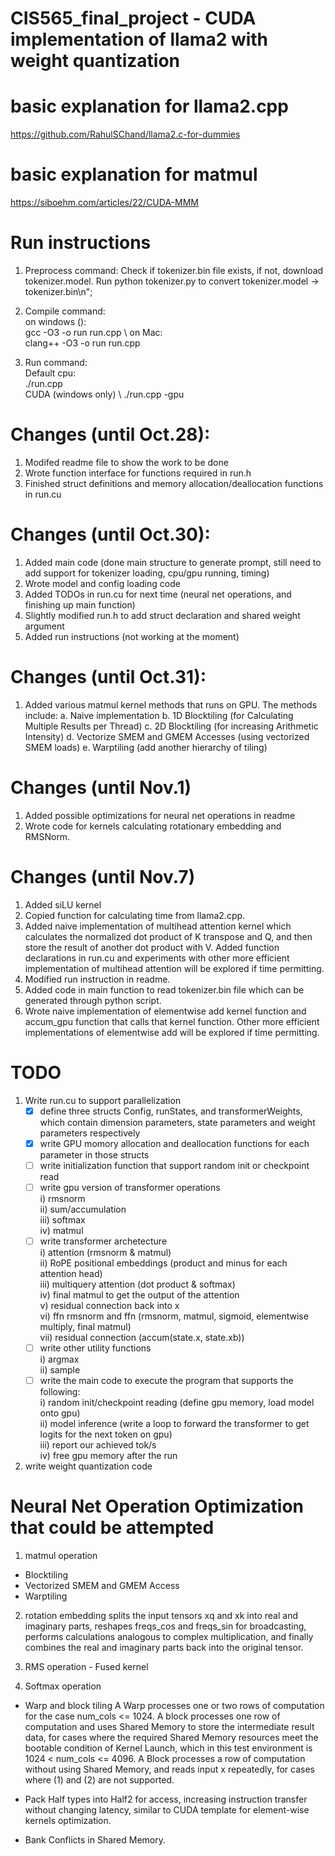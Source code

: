 # CIS565_final_project - CUDA implementation of llama2 with weight quantization 
# basic explanation for llama2.cpp 
https://github.com/RahulSChand/llama2.c-for-dummies
# basic explanation for matmul 
https://siboehm.com/articles/22/CUDA-MMM

# Run instructions
1. Preprocess command: 
   Check if tokenizer.bin file exists, if not, download tokenizer.model.
   Run python tokenizer.py to convert tokenizer.model -> tokenizer.bin\n";
2. Compile command: \
   on windows (): \
   gcc -O3 -o run run.cpp \ 
   on Mac: \
   clang++ -O3 -o run run.cpp  
                    
3. Run command: \
   Default cpu: \
   ./run.cpp \
   CUDA (windows only) \ 
   ./run.cpp -gpu

# Changes (until Oct.28):
1. Modifed readme file to show the work to be done 
2. Wrote function interface for functions required in run.h
3. Finished struct definitions and memory allocation/deallocation functions in run.cu

# Changes (until Oct.30):
1. Added main code (done main structure to generate prompt, still need to add support for tokenizer loading, cpu/gpu running, timing)
2. Wrote model and config loading code
3. Added TODOs in run.cu for next time (neural net operations, and finishing up main function) 
4. Slightly modified run.h to add struct declaration and shared weight argument 
5. Added run instructions (not working at the moment) 

# Changes (until Oct.31):
1. Added various matmul kernel methods that runs on GPU. The methods include: 
   a. Naive implementation
   b. 1D Blocktiling (for Calculating Multiple Results per Thread)
   c. 2D Blocktiling (for increasing Arithmetic Intensity)
   d. Vectorize SMEM and GMEM Accesses (using vectorized SMEM loads)
   e. Warptiling (add another hierarchy of tiling)

# Changes (until Nov.1)
1. Added possible optimizations for neural net operations in readme   
2. Wrote code for kernels calculating rotationary embedding and RMSNorm.
  
# Changes (until Nov.7)
1. Added siLU kernel 
2. Copied function for calculating time from llama2.cpp. 
3. Added naive implementation of multihead attention kernel which calculates the normalized dot product of K transpose and Q, and then store the result of another dot product with V. Added function declarations in run.cu and experiments with other more efficient implementation of multihead attention will be explored if time permitting.
4. Modified run instruction in readme. 
5. Added code in main function to read tokenizer.bin file which can be generated through python script.
6. Wrote naive implementation of elementwise add kernel function and accum_gpu function that calls that kernel function. Other more efficient implementations of elementwise add will be explored if time permitting.


# TODO
1. Write run.cu to support parallelization
    - [x] define three structs Config, runStates, and transformerWeights, which contain dimension parameters, state parameters and weight parameters respectively 
    - [x] write GPU momory allocation and deallocation functions for each parameter in those structs
    - [ ] write initialization function that support random init or checkpoint read
    - [ ] write gpu version of transformer operations \
       i) rmsnorm \
       ii) sum/accumulation\
       iii) softmax \
       iv) matmul 
    - [ ] write transformer archetecture \
       i) attention (rmsnorm & matmul) \
       ii) RoPE positional embeddings (product and minus for each attention head) \
       iii) multiquery attention (dot product & softmax) \
       iv) final matmul to get the output of the attention \
       v) residual connection back into x \
       vi) ffn rmsnorm and ffn (rmsnorm, matmul, sigmoid, elementwise multiply, final matmul) \
       vii) residual connection (accum(state.x, state.xb)) 
    - [ ] write other utility functions \
       i) argmax \
       ii) sample
    - [ ] write the main code to execute the program that supports the following: \
       i) random init/checkpoint reading (define gpu memory, load model onto gpu) \
       ii) model inference (write a loop to forward the transformer to get logits for the next token on gpu) \
       iii) report our achieved tok/s\
       iv) free gpu memory after the run 
     
2. write weight quantization code 


# Neural Net Operation Optimization that could be attempted 
1. matmul operation 
<!-- https://siboehm.com/articles/22/CUDA-MMM -->
- Blocktiling
- Vectorized SMEM and GMEM Access
- Warptiling

2. rotation embedding 
splits the input tensors xq and xk into real and imaginary parts, reshapes freqs_cos and freqs_sin for broadcasting, performs calculations analogous to complex multiplication, and finally combines the real and imaginary parts back into the original tensor.

3. RMS operation - Fused kernel 
<!-- https://ai.lefebvre-sarrut.eu/2023/07/20/deep-dive-into-kernel-fusion-accelerating-inference-in-llama-v2/#unleashing-enhanced-efficiency-simplified-fusions-in-rmsnorm-computation-with-triton -->

4. Softmax operation 
<!-- https://oneflow2020.medium.com/how-to-implement-an-efficient-softmax-cuda-kernel-oneflow-performance-optimization-sharing-405ad56e9031 -->
- Warp and block tiling 
A Warp processes one or two rows of computation for the case num_cols <= 1024.
A block processes one row of computation and uses Shared Memory to store the intermediate result data, for cases where the required Shared Memory resources meet the bootable condition of Kernel Launch, which in this test environment is 1024 < num_cols <= 4096. A Block processes a row of computation without using Shared Memory, and reads input x repeatedly, for cases where (1) and (2) are not supported.

- Pack Half types into Half2 for access, increasing instruction transfer without changing latency, similar to CUDA template for element-wise kernels optimization.

- Bank Conflicts in Shared Memory.